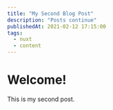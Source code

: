```yaml
---
title: "My Second Blog Post"
description: "Posts continue"
publishedAt: 2021-02-12 17:15:00
tags:
  - nuxt
  - content
---
```


# Welcome!

This is my second post.
